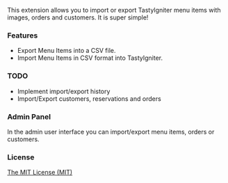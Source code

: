 This extension allows you to import or export TastyIgniter menu items with images, orders and customers. It is super
simple!

### Features

- Export Menu Items into a CSV file.
- Import Menu Items in CSV format into TastyIgniter.

### TODO

- Implement import/export history
- Import/Export customers, reservations and orders

### Admin Panel

In the admin user interface you can import/export menu items, orders or customers.

### License

[The MIT License (MIT)](https://tastyigniter.com/licence/)
